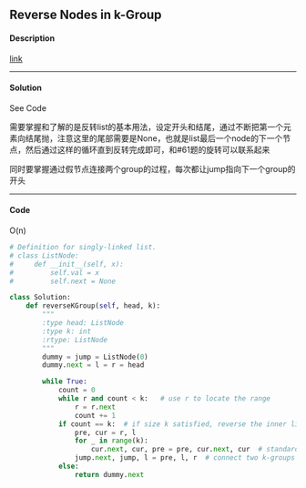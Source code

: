 ## Reverse Nodes in k-Group

#### Description

[link](https://leetcode.com/problems/reverse-nodes-in-k-group/)

---

#### Solution

See Code

需要掌握和了解的是反转list的基本用法，设定开头和结尾，通过不断把第一个元素向结尾抛，注意这里的尾部需要是None，也就是list最后一个node的下一个节点，然后通过这样的循环直到反转完成即可，和#61题的旋转可以联系起来

同时要掌握通过假节点连接两个group的过程，每次都让jump指向下一个group的开头

---

#### Code

O(n)

```python
# Definition for singly-linked list.
# class ListNode:
#     def __init__(self, x):
#         self.val = x
#         self.next = None

class Solution:
    def reverseKGroup(self, head, k):
        """
        :type head: ListNode
        :type k: int
        :rtype: ListNode
        """
        dummy = jump = ListNode(0)
        dummy.next = l = r = head

        while True:
            count = 0
            while r and count < k:   # use r to locate the range
                r = r.next
                count += 1
            if count == k:  # if size k satisfied, reverse the inner linked list
                pre, cur = r, l
                for _ in range(k):
                    cur.next, cur, pre = pre, cur.next, cur  # standard reversing
                jump.next, jump, l = pre, l, r  # connect two k-groups
            else:
                return dummy.next
```
